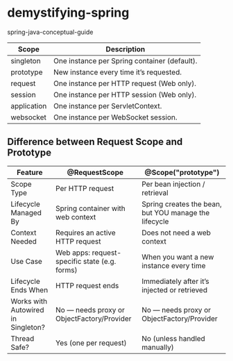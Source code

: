 # demystifying-spring
spring-java-conceptual-guide


| Scope       | Description                                  |
|-------------|----------------------------------------------|
| singleton   | One instance per Spring container (default). |
| prototype   | New instance every time it’s requested.      |
| request     | One instance per HTTP request (Web only).    |
| session     | One instance per HTTP session (Web only).    |
| application | One instance per ServletContext.             |
| websocket   | One instance per WebSocket session.          |



## Difference between Request Scope and Prototype


| Feature                            | @RequestScope                                 | @Scope("prototype")                                   |
|------------------------------------|-----------------------------------------------|-------------------------------------------------------|
| Scope Type                         | Per HTTP request                              | Per bean injection / retrieval                        |
| Lifecycle Managed By               | Spring container with web context             | Spring creates the bean, but YOU manage the lifecycle |
| Context Needed                     | Requires an active HTTP request               | Does not need a web context                           |
| Use Case                           | Web apps: request-specific state (e.g. forms) | When you want a new instance every time               |
| Lifecycle Ends When                | HTTP request ends                             | Immediately after it’s injected or retrieved          |
| Works with Autowired in Singleton? | No — needs proxy or ObjectFactory/Provider    | No — needs proxy or ObjectFactory/Provider            |
| Thread Safe?                       | Yes (one per request)                         | No (unless handled manually)                          |